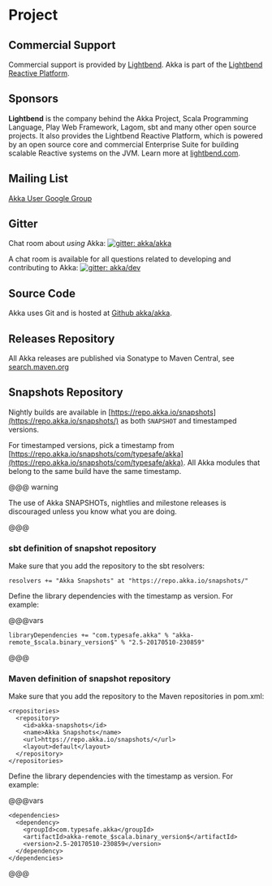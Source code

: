 # Project

## Commercial Support

Commercial support is provided by [Lightbend](http://www.lightbend.com).
Akka is part of the [Lightbend Reactive Platform](http://www.lightbend.com/platform).

## Sponsors

**Lightbend** is the company behind the Akka Project, Scala Programming Language,
Play Web Framework, Lagom, sbt and many other open source projects. 
It also provides the Lightbend Reactive Platform, which is powered by an open source core and commercial Enterprise Suite for building scalable Reactive systems on the JVM. Learn more at [lightbend.com](http://www.lightbend.com).

## Mailing List

[Akka User Google Group](http://groups.google.com/group/akka-user)

## Gitter

Chat room about *using* Akka: [![gitter: akka/akka](https://img.shields.io/badge/gitter%3A-akka%2Fakka-blue.svg?style=flat-square)](https://gitter.im/akka/akka)

A chat room is available for all questions related to developing and contributing to Akka: [![gitter: akka/dev](https://img.shields.io/badge/gitter%3A-akka%2Fdev-blue.svg?style=flat-square)](https://gitter.im/akka/dev)


## Source Code

Akka uses Git and is hosted at [Github akka/akka](https://github.com/akka/akka).

## Releases Repository

All Akka releases are published via Sonatype to Maven Central, see
[search.maven.org](http://search.maven.org/#search%7Cga%7C1%7Cg%3A%22com.typesafe.akka%22)

## Snapshots Repository

Nightly builds are available in [https://repo.akka.io/snapshots](https://repo.akka.io/snapshots/) as both `SNAPSHOT` and
timestamped versions.

For timestamped versions, pick a timestamp from
[https://repo.akka.io/snapshots/com/typesafe/akka](https://repo.akka.io/snapshots/com/typesafe/akka).
All Akka modules that belong to the same build have the same timestamp.

@@@ warning

The use of Akka SNAPSHOTs, nightlies and milestone releases is discouraged unless you know what you are doing.

@@@

### sbt definition of snapshot repository

Make sure that you add the repository to the sbt resolvers:

```
resolvers += "Akka Snapshots" at "https://repo.akka.io/snapshots/"
```

Define the library dependencies with the timestamp as version. For example:

@@@vars
```
libraryDependencies += "com.typesafe.akka" % "akka-remote_$scala.binary_version$" % "2.5-20170510-230859"
```
@@@

### Maven definition of snapshot repository

Make sure that you add the repository to the Maven repositories in pom.xml:

```
<repositories>
  <repository>
    <id>akka-snapshots</id>
    <name>Akka Snapshots</name>
    <url>https://repo.akka.io/snapshots/</url>
    <layout>default</layout>
  </repository>
</repositories>
```

Define the library dependencies with the timestamp as version. For example:

@@@vars
```
<dependencies>
  <dependency>
    <groupId>com.typesafe.akka</groupId>
    <artifactId>akka-remote_$scala.binary_version$</artifactId>
    <version>2.5-20170510-230859</version>
  </dependency>
</dependencies>
```
@@@
